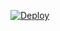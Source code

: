 [![Deploy](https://telegra.ph/file/689d1e806fcab5dd21cc1.jpg)](https://dashboard.heroku.com/new?template=https://github.com/Copycat-izz-opp/Copycat_Session_Hack_Bot)
